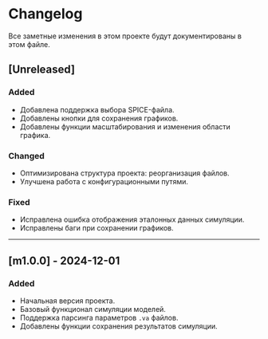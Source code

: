 # Changelog

Все заметные изменения в этом проекте будут документированы в этом файле.

## [Unreleased]
### Added
- Добавлена поддержка выбора SPICE-файла.
- Добавлены кнопки для сохранения графиков.
- Добавлены функции масштабирования и изменения области графика.

### Changed
- Оптимизирована структура проекта: реорганизация файлов.
- Улучшена работа с конфигурационными путями.

### Fixed
- Исправлена ошибка отображения эталонных данных симуляции.
- Исправлены баги при сохранении графиков.

---

## [m1.0.0] - 2024-12-01
### Added
- Начальная версия проекта.
- Базовый функционал симуляции моделей.
- Поддержка парсинга параметров `.va` файлов.
- Добавлены функции сохранения результатов симуляции.

